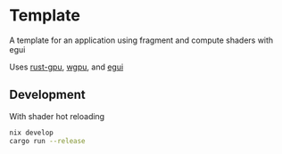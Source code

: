 # Template
A template for an application using fragment and compute shaders with egui

Uses
[rust-gpu](https://github.com/Rust-GPU/rust-gpu),
[wgpu](https://github.com/gfx-rs/wgpu), and
[egui](https://github.com/emilk/egui)

## Development
With shader hot reloading
```bash
nix develop
cargo run --release
```
